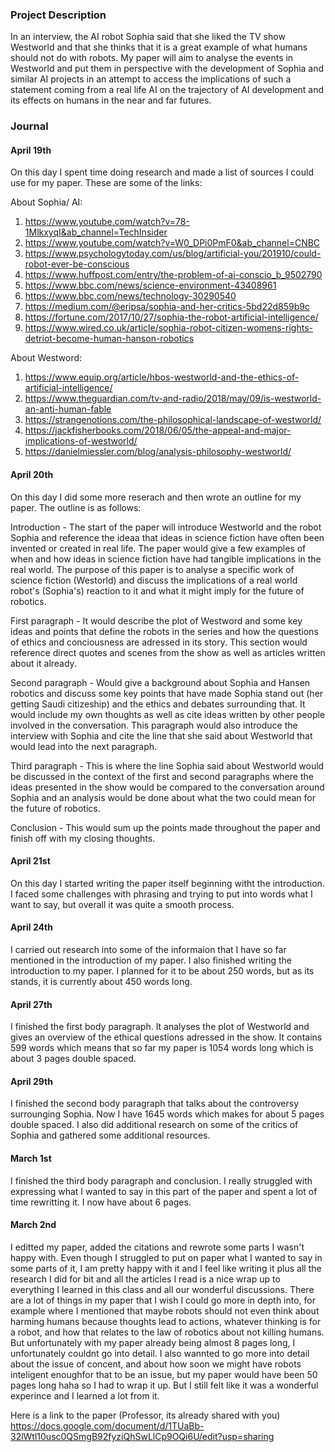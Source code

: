 ### Project Description

In an interview, the AI robot Sophia said that she liked the TV show Westworld and that she thinks that it is a great example of what humans should not do with robots. My paper will aim to analyse the events in Westworld and put them in perspective with the development of Sophia and similar AI projects in an attempt to access the implications of such a statement coming from a real life AI on the trajectory of AI development and its effects on humans in the near and far futures.  

### Journal 

#### April 19th

On this day I spent time doing research and made a list of sources I could use for my paper. These are some of the links:

About Sophia/ AI:

1) https://www.youtube.com/watch?v=78-1MlkxyqI&ab_channel=TechInsider
2) https://www.youtube.com/watch?v=W0_DPi0PmF0&ab_channel=CNBC
3) https://www.psychologytoday.com/us/blog/artificial-you/201910/could-robot-ever-be-conscious
4) https://www.huffpost.com/entry/the-problem-of-ai-conscio_b_9502790
5) https://www.bbc.com/news/science-environment-43408961
6) https://www.bbc.com/news/technology-30290540
7) https://medium.com/@eripsa/sophia-and-her-critics-5bd22d859b9c
8) https://fortune.com/2017/10/27/sophia-the-robot-artificial-intelligence/
9) https://www.wired.co.uk/article/sophia-robot-citizen-womens-rights-detriot-become-human-hanson-robotics


About Westword:

1) https://www.equip.org/article/hbos-westworld-and-the-ethics-of-artificial-intelligence/
2) https://www.theguardian.com/tv-and-radio/2018/may/09/is-westworld-an-anti-human-fable
3) https://strangenotions.com/the-philosophical-landscape-of-westworld/
4) https://jackfisherbooks.com/2018/06/05/the-appeal-and-major-implications-of-westworld/
5) https://danielmiessler.com/blog/analysis-philosophy-westworld/



#### April 20th

On this day I did some more reserach and then wrote an outline for my paper. The outline is as follows:

Introduction - The start of the paper will introduce Westworld and the robot Sophia and reference the ideaa that ideas in science fiction have often been invented or created in real life. The paper would give a few examples of when and how ideas in science fiction have had tangible implications in the real world. The purpose of this paper is to analyse a specific work of science fiction (Westorld) and discuss the implications of a real world robot's (Sophia's) reaction to it and what it might imply for the future of robotics. 


First paragraph - It would describe the plot of Westword and some key ideas and points that define the robots in the series and how the questions of ethics and conciousness are adressed in its story. This section would reference direct quotes and scenes from the show as well as articles written about it already. 

Second paragraph - Would give a background about Sophia and Hansen robotics and discuss some key points that have made Sophia stand out (her getting Saudi citizeship) and the ethics and debates surrounding that. It would include my own thoughts as well as cite ideas written by other people involved in the conversation. This paragraph would also introduce the interview with Sophia and cite the line that she said about Westworld that would lead into the next paragraph. 

Third paragraph - This is where the line Sophia said about Westworld would be discussed in the context of the first and second paragraphs where the ideas presented in the show would be compared to the conversation around Sophia and an analysis would be done about what the two could mean for the future of robotics.

Conclusion - This would sum up the points made throughout the paper and finish off with my closing thoughts. 


#### April 21st

On this day I started writing the paper itself beginning witht the introduction. I faced some challenges with phrasing and trying to put into words what I want to say, but overall it was quite a smooth process. 

#### April 24th

I carried out research into some of the informaion that I have so far mentioned in the introduction of my paper. I also finished writing the introduction to my paper. I planned for it to be about 250 words, but as its stands, it is currently about 450 words long. 

#### April 27th 

I finished the first body paragraph. It analyses the plot of Westworld and gives an overview of the ethical questions adressed in the show. It contains 599 words which means that so far my paper is 1054 words long which is about 3 pages double spaced. 

#### April 29th 

I finished the second body paragraph that talks about the controversy surrounging Sophia. Now I have 1645 words which makes for about 5 pages double spaced. I also did additional research on some of the critics of Sophia and gathered some additional resources.

#### March 1st

I finished the third body paragraph and conclusion. I really struggled with expressing what I wanted to say in this part of the paper and spent a lot of time rewritting it. I now have about 6 pages. 

#### March 2nd 

I editted my paper, added the citations and rewrote some parts I wasn't happy with. Even though I struggled to put on paper what I wanted to say in some parts of it, I am pretty happy with it and I feel like writing it plus all the research I did for bit and all the articles I read is a nice wrap up to everything I learned in this class and all our wonderful discussions. There are a lot of things in my paper that I wish I could go more in depth into, for example where I mentioned that maybe robots should not even think about harming humans because thoughts lead to actions, whatever thinking is for a robot, and how that relates to the law of robotics about not killing humans. But unfortunately with my paper already being almost 8 pages long, I unfortunately couldnt go into detail. I also wannted to go more into detail about the issue of concent, and about how soon we might have robots inteligent enoughfor that to be an issue, but my paper would have been 50 pages long haha so I had to wrap it up. But I still felt like it was a wonderful experince and I learned a lot from it. 

Here is a link to the paper (Professor, its already shared with you) https://docs.google.com/document/d/1TUaBb-32lWtl10usc0QSmgB92fyziQhSwLlCp9OQi6U/edit?usp=sharing

